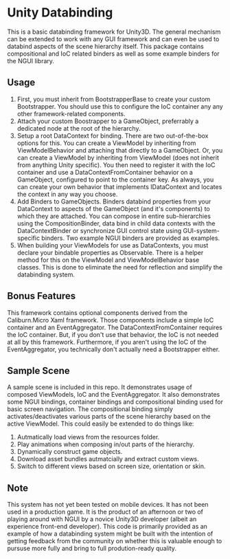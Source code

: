 # Unity Databinding

This is a basic databinding framework for Unity3D. The general mechanism can be extended to work with any GUI framework and can even be used to databind aspects of the scene hierarchy itself. This package contains compositional and IoC related binders as well as some example binders for the NGUI library.

## Usage

1. First, you must inherit from BootstrapperBase to create your custom Bootstrapper. You should use this to configure the IoC container any any other framework-related components.
2. Attach your custom Boostrapper to a GameObject, preferrably a dedicated node at the root of the hierarchy.
3. Setup a root DataContext for binding. There are two out-of-the-box options for this. You can create a ViewModel by inheriting from ViewModelBehavior and attaching that directly to a GameObject. Or, you can create a ViewModel by inheriting from ViewModel (does not inherit from anything Unity specific). You then need to register it with the IoC container and use a DataContextFromContainer behavior on a GameObject, configured to point to the container key. As always, you can create your own behavior that implements IDataContext and locates the context in any way you choose.
4. Add Binders to GameObjects. Binders databind properties from your DataContext to aspects of the GameObject (and it's components) to which they are attached. You can compose in entire sub-hierarchies using the CompositionBinder, data bind in child data contexts with the DataContextBinder or synchronize GUI control state using GUI-system-specific binders. Two example NGUI binders are provided as examples.
5. When building your ViewModels for use as DataContexts, you must declare your bindable properties as Observable<T>. There is a helper method for this on the ViewModel and ViewModelBehavior base classes. This is done to eliminate the need for reflection and simplify the databinding system.

## Bonus Features
This framework contains optional components derived from the Caliburn.Micro Xaml framework. Those components include a simple IoC container and an EventAggregator. The DataContextFromContainer requires the IoC container. But, if you don't use that behavior, the IoC is not needed at all by this framework. Furthermore, if you aren't using the IoC of the EventAggregator, you technically don't actually need a Bootstrapper either.

## Sample Scene
A sample scene is included in this repo. It demonstrates usage of composed ViewModels, IoC and the EventAggregator. It also demonstrates some NGUI bindings, container bindings and compositional binding used for basic screen navigation. The compositional binding simply activates/deactivates various parts of the scene hierarchy based on the active ViewModel. This could easily be extended to do things like:

1. Autmatically load views from the resources folder.
2. Play animations when composing in/out parts of the hierarchy.
3. Dynamically construct game objects.
4. Download asset bundles autmatcially and extract custom views.
5. Switch to different views based on screen size, orientation or skin.

## Note 
This system has not yet been tested on mobile devices. It has not been used in a production game. It is the product of an afternoon or two of playing around with NGUI by a novice Unity3D developer (albeit an experience front-end developer). This code is primarily provided as an example of how a databinding system might be built with the intention of getting feedback from the community on whether this is valuable enough to pursuse more fully and bring to full prodution-ready quality.